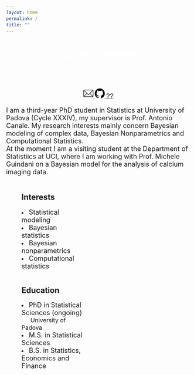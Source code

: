 ```yaml
---
layout: home
permalink: /
title: ""
---
```



<link rel="stylesheet" type="text/css" href="https://fonts.googleapis.com/css?family=Poppins:400,500,700"/>


<body>    
  <div class="page-lead" style="background-image:url(/images/joy2.png)">
    <div class="wrap page-lead-content">
          <h1>Laura D'Angelo</h1>
          <h3>PhD student @ University of Padova <br> <img src="/images/spacer.png" width="10pt"></h3>
          <a class="btn-inverse" href="https://laura-dangelo.github.io/contact/"> <img src="/images/mail.webp" width="27"> </a>
          <a class="btn-inverse" href="https://github.com/laura-dangelo"> <img src="/images/git.svg" width="27"> </a>
          <a class="btn-inverse" href="https://laura-dangelo.github.io/lost/"> <font style="font-size:18px">??</font> </a>
    </div><!-- /.page-lead-content -->
  </div><!-- /.page-lead -->

  <div id="page-wrapper">
    <div id="main" role="main">
      <div class="wrap">
        <div class="archive-wrap">
          <div class="page-content">
            <img src="/images/spacer.png" width="10pt">
            <br>  
            <font style="font-size:18px">
            I am a third-year PhD student in Statistics at University of Padova (Cycle XXXIV), my supervisor is Prof. Antonio Canale. My research interests mainly             concern Bayesian modeling of complex data, Bayesian Nonparametrics and Computational Statistics. 
            <br> 
            At the moment I am a visiting student at the Department of Statistiics at UCI, where I am working with Prof. Michele Guindani on a Bayesian model for the analysis of calcium imaging data.
            </font>
            <br>
            <img src="/images/spacer.png" width="10pt">
            <div class="tiles">
              <div class="tile">
              <h2 class="post-title">Interests</h2>
              <p class="post-excerpt">
                  <li> <font style="font-size:18px"> Statistical modeling </font></li>
                  <li> <font style="font-size:18px">Bayesian statistics </font></li>
                  <li> <font style="font-size:18px">Bayesian nonparametrics </font></li>
                  <li> <font style="font-size:18px">Computational statistics </font></li></p>
              </div><!-- /.tile -->
              <div class="tile">
              <h2 class="post-title">Education</h2>
              <p class="post-excerpt">
                <li>  <font style="font-size:18px">PhD in Statistical Sciences (ongoing) </font>
                <font style="font-size:16px"><br> <img src="/images/spacer.png" width="20"> University of Padova </font> </li>
                <li>  <font style="font-size:18px">M.S. in Statistical Sciences </font></li>
                <li>  <font style="font-size:18px">B.S. in Statistics, Economics and Finance  </font></li> </p>
              </div><!-- /.tile -->
            </div><!-- /.tiles --> 
          </div><!-- /.page-content -->
        </div><!-- /.archive-wrap -->
      </div><!-- /.wrap -->
    </div><!-- /#main -->
  </div>
</body>

<style>
element {
    background-image: url(/images/joy2.png);
}
.page-container {
    -ms-transform: translate3d(0, 0, 0);
    -webkit-transform: translate3d(0, 0, 0);
    transform: translate3d(0, 0, 0);
}
.page-lead {
    background-position: center top;
    background-repeat: no-repeat;
    background-attachment: fixed;
    background-size: cover;
    text-align: center;
    color: #fff;
    font-family: "Poppins", sans-serif;
}
body, html{
  height: 70%;
}
.tile {
    float: left;
    display: block;
    margin-left: 8.3576515979%; 
    margin-right: 8.3576515979%;
    width: 35%;
}

</style>
